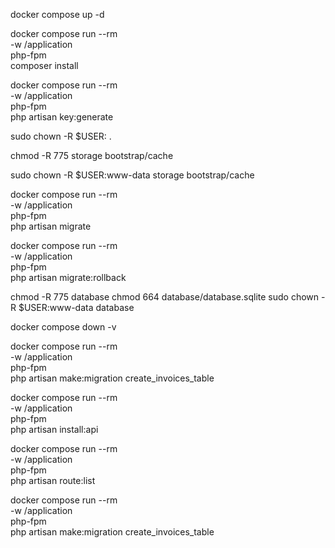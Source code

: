 
docker compose up -d

docker compose run --rm \
    -w /application \
    php-fpm \
    composer install

docker compose run --rm \
    -w /application \
    php-fpm \
    php artisan key:generate

sudo chown -R $USER: .

chmod -R 775 storage bootstrap/cache

sudo  chown -R $USER:www-data storage bootstrap/cache


docker compose run --rm \
    -w /application \
    php-fpm \
    php artisan migrate

docker compose run --rm \
    -w /application \
    php-fpm \
    php artisan migrate:rollback

chmod -R 775 database
chmod 664 database/database.sqlite
sudo chown -R $USER:www-data database


docker compose down -v

docker compose run --rm \
    -w /application \
    php-fpm \
    php artisan make:migration create_invoices_table

docker compose run --rm \
    -w /application \
    php-fpm \
    php artisan install:api

docker compose run --rm \
    -w /application \
    php-fpm \
    php artisan route:list

docker compose run --rm \
    -w /application \
    php-fpm \
    php artisan make:migration create_invoices_table
